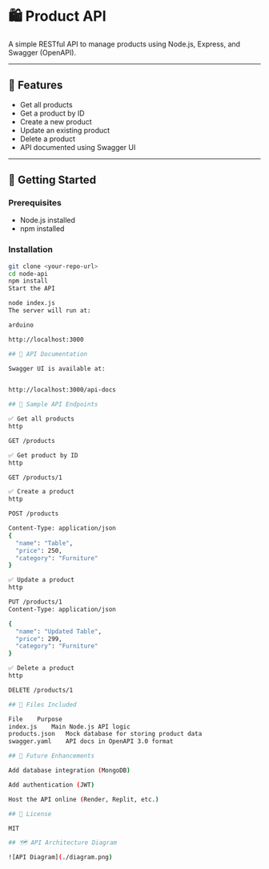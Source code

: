 # 🛍️ Product API

A simple RESTful API to manage products using Node.js, Express, and Swagger (OpenAPI).

---

## 📌 Features

- Get all products
- Get a product by ID
- Create a new product
- Update an existing product
- Delete a product
- API documented using Swagger UI

---

## 🚀 Getting Started

### Prerequisites

- Node.js installed
- npm installed

### Installation

```bash
git clone <your-repo-url>
cd node-api
npm install
Start the API

node index.js
The server will run at:

arduino

http://localhost:3000

## 📘 API Documentation

Swagger UI is available at:


http://localhost:3000/api-docs

## 🧪 Sample API Endpoints

✅ Get all products
http

GET /products

✅ Get product by ID
http

GET /products/1

✅ Create a product
http

POST /products

Content-Type: application/json
{
  "name": "Table",
  "price": 250,
  "category": "Furniture"
}

✅ Update a product
http

PUT /products/1
Content-Type: application/json

{
  "name": "Updated Table",
  "price": 299,
  "category": "Furniture"
}

✅ Delete a product
http

DELETE /products/1

## 📂 Files Included

File	Purpose
index.js	Main Node.js API logic
products.json	Mock database for storing product data
swagger.yaml	API docs in OpenAPI 3.0 format

## 📌 Future Enhancements

Add database integration (MongoDB)

Add authentication (JWT)

Host the API online (Render, Replit, etc.)

## 📄 License

MIT

## 🗺️ API Architecture Diagram

![API Diagram](./diagram.png)

